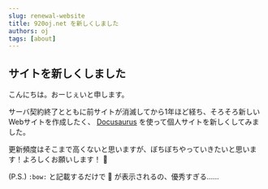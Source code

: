 ```yaml
---
slug: renewal-website
title: 920oj.net を新しくしました
authors: oj
tags: [about]
---
```


## サイトを新しくしました

こんにちは。おーじぇいと申します。

サーバ契約終了とともに前サイトが消滅してから1年ほど経ち、そろそろ新しいWebサイトを作成したく、 [Docusaurus](https://docusaurus.io/) を使って個人サイトを新しくしてみました。

更新頻度はそこまで高くないと思いますが、ぼちぼちやっていきたいと思います！よろしくお願いします！ :bow:

(P.S.) `:bow:` と記載するだけで :bow: が表示されるの、優秀すぎる……
